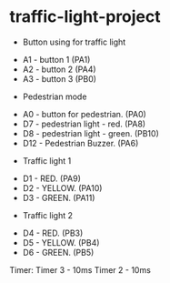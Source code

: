 # traffic-light-project
- Button using for traffic light
 + A1 - button 1 (PA1)
 + A2 - button 2 (PA4)
 + A3 - button 3 (PB0)
- Pedestrian mode
 + A0 - button for pedestrian. (PA0)
 + D7 - pedestrian light - red. (PA8)
 + D8 - pedestrian light - green. (PB10)
 + D12 - Pedestrian Buzzer. (PA6)
- Traffic light 1
 + D1 - RED. (PA9)
 + D2 - YELLOW. (PA10)
 + D3 - GREEN. (PA11)
- Traffic light 2
 + D4 - RED. (PB3)
 + D5 - YELLOW. (PB4)
 + D6 - GREEN. (PB5)

Timer:
Timer 3 - 10ms
Timer 2 - 10ms
